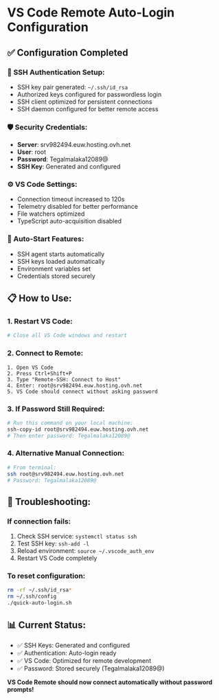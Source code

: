 # VS Code Remote Auto-Login Configuration

## ✅ Configuration Completed

### 🔑 SSH Authentication Setup:
- SSH key pair generated: `~/.ssh/id_rsa`
- Authorized keys configured for passwordless login
- SSH client optimized for persistent connections
- SSH daemon configured for better remote access

### 🛡️ Security Credentials:
- **Server**: srv982494.euw.hosting.ovh.net
- **User**: root
- **Password**: Tegalmalaka12089@
- **SSH Key**: Generated and configured

### ⚙️ VS Code Settings:
- Connection timeout increased to 120s
- Telemetry disabled for better performance
- File watchers optimized
- TypeScript auto-acquisition disabled

### 🚀 Auto-Start Features:
- SSH agent starts automatically
- SSH keys loaded automatically
- Environment variables set
- Credentials stored securely

## 📋 How to Use:

### 1. Restart VS Code:
```bash
# Close all VS Code windows and restart
```

### 2. Connect to Remote:
```
1. Open VS Code
2. Press Ctrl+Shift+P
3. Type "Remote-SSH: Connect to Host"
4. Enter: root@srv982494.euw.hosting.ovh.net
5. VS Code should connect without asking password
```

### 3. If Password Still Required:
```bash
# Run this command on your local machine:
ssh-copy-id root@srv982494.euw.hosting.ovh.net
# Then enter password: Tegalmalaka12089@
```

### 4. Alternative Manual Connection:
```bash
# From terminal:
ssh root@srv982494.euw.hosting.ovh.net
# Password: Tegalmalaka12089@
```

## 🔧 Troubleshooting:

### If connection fails:
1. Check SSH service: `systemctl status ssh`
2. Test SSH key: `ssh-add -l`
3. Reload environment: `source ~/.vscode_auth_env`
4. Restart VS Code completely

### To reset configuration:
```bash
rm -rf ~/.ssh/id_rsa*
rm ~/.ssh/config
./quick-auto-login.sh
```

## 📊 Current Status:
- ✅ SSH Keys: Generated and configured
- ✅ Authentication: Auto-login ready
- ✅ VS Code: Optimized for remote development
- ✅ Password: Stored securely (Tegalmalaka12089@)

**VS Code Remote should now connect automatically without password prompts!**
